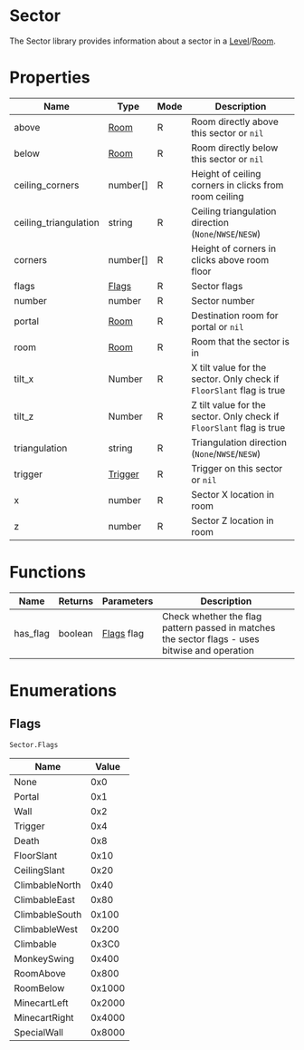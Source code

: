 # Sector

The Sector library provides information about a sector in a [Level](level.md)/[Room](room.md).

# Properties
| Name | Type | Mode | Description |
| ---- | ---- | ---- | ---- |
| above | [Room](room.md) | R | Room directly above this sector or `nil` |
| below | [Room](room.md) | R | Room directly below this sector or `nil` |
| ceiling_corners | number[] | R | Height of ceiling corners in clicks from room ceiling |
| ceiling_triangulation | string | R | Ceiling triangulation direction (`None`/`NWSE`/`NESW`) |
| corners | number[] | R | Height of corners in clicks above room floor |
| flags | [Flags](#flags)| R | Sector flags |
| number | number | R | Sector number |
| portal | [Room](room.md) | R | Destination room for portal or `nil` |
| room | [Room](room.md) | R | Room that the sector is in |
| tilt_x | Number | R | X tilt value for the sector. Only check if `FloorSlant` flag is true |
| tilt_z | Number | R | Z tilt value for the sector. Only check if `FloorSlant` flag is true |
| triangulation | string | R | Triangulation direction (`None`/`NWSE`/`NESW`) |
| trigger | [Trigger](trigger.md) | R | Trigger on this sector or `nil` |
| x | number | R | Sector X location in room |
| z | number | R | Sector Z location in room |

# Functions

| Name | Returns | Parameters | Description |
| ---- | ------- | ---------- | ----------- |
| has_flag | boolean | [Flags](#flags) flag | Check whether the flag pattern passed in matches the sector flags - uses bitwise and operation |

# Enumerations

## Flags

```Sector.Flags```

| Name | Value |
| ---- | ----- |
| None | 0x0 |
| Portal | 0x1 |
| Wall | 0x2 |
| Trigger | 0x4 |
| Death | 0x8 |
| FloorSlant | 0x10 |
| CeilingSlant | 0x20 |
| ClimbableNorth | 0x40 |
| ClimbableEast | 0x80 |
| ClimbableSouth | 0x100 |
| ClimbableWest | 0x200 |
| Climbable | 0x3C0 |
| MonkeySwing | 0x400 |
| RoomAbove | 0x800 |
| RoomBelow | 0x1000 |
| MinecartLeft |  0x2000 |
| MinecartRight | 0x4000 |
| SpecialWall | 0x8000 |